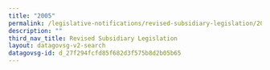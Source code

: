 ```yaml
---
title: "2005"
permalink: /legislative-notifications/revised-subsidiary-legislation/2005/
description: ""
third_nav_title: Revised Subsidiary Legislation
layout: datagovsg-v2-search
datagovsg-id: d_27f294fcfd85f682d3f575b8d2b05b65
---
```


